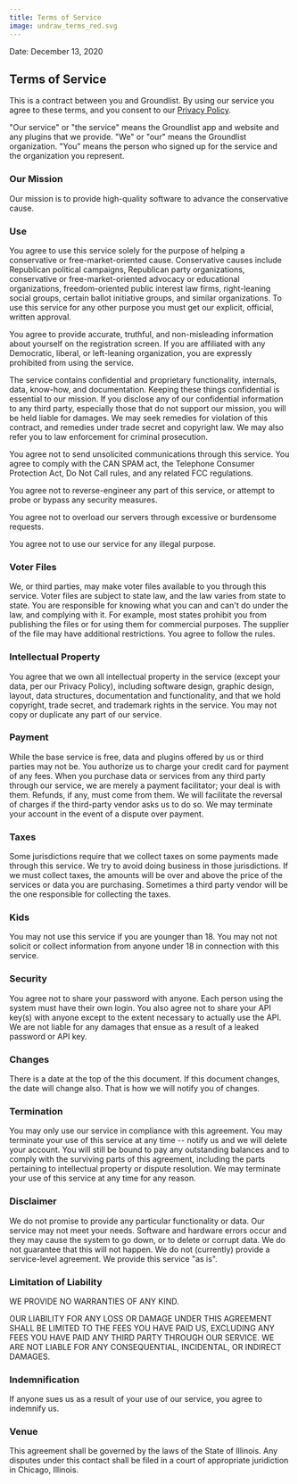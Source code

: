 ```yaml
---
title: Terms of Service
image: undraw_terms_red.svg
---
```


Date: December 13, 2020

## Terms of Service

This is a contract between you and Groundlist. By using our service you agree to these terms, and you consent to our [Privacy Policy](/privacy). 

"Our service" or "the service" means the Groundlist app and website and any plugins that we provide. "We" or "our" means the Groundlist organization. "You" means the person who signed up for the service and the organization you represent.

### Our Mission

Our mission is to provide high-quality software to advance the conservative cause. 

### Use

You agree to use this service solely for the purpose of helping a conservative or free-market-oriented cause. Conservative causes include Republican political campaigns, Republican party organizations, conservative or free-market-oriented advocacy or educational organizations, freedom-oriented public interest law firms, right-leaning social groups, certain ballot initiative groups, and similar organizations. To use this service for any other purpose you must get our explicit, official, written approval.

You agree to provide accurate, truthful, and non-misleading information about yourself on the registration screen. If you are affiliated with any Democratic, liberal, or left-leaning organization, you are expressly prohibited from using the service.

The service contains confidential and proprietary functionality, internals, data, know-how, and documentation. Keeping these things confidential is essential to our mission.  If you disclose any of our confidential information to any third party, especially those that do not support our mission, you will be held liable for damages. We may seek remedies for violation of this contract, and remedies under trade secret and copyright law. We may also refer you to law enforcement for criminal prosecution.

You agree not to send unsolicited communications through this service. You agree to comply with the CAN SPAM act, the Telephone Consumer Protection Act, Do Not Call rules, and any related FCC regulations.

You agree not to reverse-engineer any part of this service, or attempt to probe or bypass any security measures.

You agree not to overload our servers through excessive or burdensome requests.

You agree not to use our service for any illegal purpose.

### Voter Files

We, or third parties, may make voter files available to you through this service. Voter files are subject to state law, and the law varies from state to state. You are responsible for knowing what you can and can't do under the law, and complying with it. For example, most states prohibit you from publishing the files or for using them for commercial purposes. The supplier of the file may have additional restrictions. You agree to follow the rules.

### Intellectual Property

You agree that we own all intellectual property in the service (except your data, per our Privacy Policy), including software design, graphic design, layout, data structures, documentation and functionality, and that we hold copyright, trade secret, and trademark rights in the service. You may not copy or duplicate any part of our service.

### Payment

While the base service is free, data and plugins offered by us or third parties may not be. You authorize us to charge your credit card for payment of any fees. When you purchase data or services from any third party through our service, we are merely a payment facilitator; your deal is with them. Refunds, if any, must come from them. We will facilitate the reversal of charges if the third-party vendor asks us to do so. We may terminate your account in the event of a dispute over payment.

### Taxes

Some jurisdictions require that we collect taxes on some payments made through this service. We try to avoid doing business in those jurisdictions. If we must collect taxes, the amounts will be over and above the price of the services or data you are purchasing. Sometimes a third party vendor will be the one responsible for collecting the taxes.

### Kids

You may not use this service if you are younger than 18. You may not not solicit or collect information from anyone under 18 in connection with this service. 

### Security

You agree not to share your password with anyone. Each person using the system must have their own login. You also agree not to share your API key(s) with anyone except to the extent necessary to actually use the API. We are not liable for any damages that ensue as a result of a leaked password or API key.

### Changes

There is a date at the top of the this document. If this document changes, the date will change also. That is how we will notify you of changes.

### Termination

You may only use our service in compliance with this agreement. You may terminate your use of this service at any time -- notify us and we will delete your account. You will still be bound to pay any outstanding balances and to comply with the surviving parts of this agreement, including the parts pertaining to intellectual property or dispute resolution. We may terminate your use of this service at any time for any reason.

### Disclaimer

We do not promise to provide any particular functionality or data. Our service may not meet your needs. Software and hardware errors occur and they may cause the system to go down, or to delete or corrupt data. We do not guarantee that this will not happen. We do not (currently) provide a service-level agreement.  We provide this service "as is".

### Limitation of Liability

WE PROVIDE NO WARRANTIES OF ANY KIND.

OUR LIABILITY FOR ANY LOSS OR DAMAGE UNDER THIS AGREEMENT SHALL BE LIMITED TO THE FEES YOU HAVE PAID US, EXCLUDING ANY FEES YOU HAVE PAID ANY THIRD PARTY THROUGH OUR SERVICE. WE ARE NOT LIABLE FOR ANY CONSEQUENTIAL, INCIDENTAL, OR INDIRECT DAMAGES.

### Indemnification

If anyone sues us as a result of your use of our service, you agree to indemnify us.

### Venue

This agreement shall be governed by the laws of the State of Illinois. Any disputes under this contact shall be filed in a court of appropriate juridiction in Chicago, Illinois.



